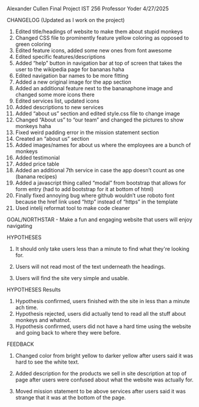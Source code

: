 Alexander Cullen
Final Project IST 256 Professor Yoder
4/27/2025

CHANGELOG (Updated as I work on the project)
1. Edited title/headings of website to make them about stupid monkeys
2. Changed CSS file to prominently feature yellow coloring as opposed to green coloring
3. Edited feature icons, added some new ones from font awesome
4. Edited specific features/descriptions
5. Added “help” button in navigation bar at top of screen that takes the user to the wikipedia page for bananas haha
6. Edited navigation bar names to be more fitting
7. Added a new original image for the app section
8. Added an additional feature next to the bananaphone image and changed some more icons there
9. Edited services list, updated icons
10. Added descriptions to new services
11. Added “about us” section and edited style.css file to change image
12. Changed “About us” to “our team” and changed the pictures to show monkeys haha
13. Fixed weird padding error in the mission statement section 
14. Created an “about us” section 
15. Added images/names for about us where the employees are a bunch of monkeys
16. Added testimonial
17. Added price table
18. Added an additional 7th service in case the app doesn’t count as one (banana recipes)
19. Added a javascript thing called “modal” from bootstrap that allows for form entry (had to add bootstrap for it at bottom of html)
20. Finally fixed annoying bug where github wouldn’t use roboto font because the href link used “http” instead of “https” in the template
21. Used intelij reformat tool to make code cleaner

GOAL/NORTHSTAR - Make a fun and engaging website that users will enjoy navigating

HYPOTHESES

1. It should only take users less than a minute to find what they're looking for.

2. Users will not read most of the text underneath the headings.

3. Users will find the site very simple and usable.

HYPOTHESES Results

1. Hypothesis confirmed, users finished with the site in less than a minute ach time.
2. Hypothesis rejected, users did actually tend to read all the stuff about monkeys and whatnot.
3. Hypothesis confirmed, users did not have a hard time using the website and going back to where they were before. 

FEEDBACK 

1. Changed color from bright yellow to darker yellow after users said it was hard to see the white text.

2. Added description for the products we sell in site description at top of page after users were confused about what the website was actually for.

3. Moved mission statement to be above services after users said it was strange that it was at the bottom of the page.

